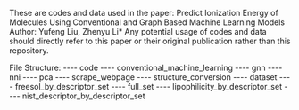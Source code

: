 These are codes and data used in the paper: Predict Ionization Energy of Molecules Using Conventional and Graph Based Machine Learning Models
Author: Yufeng Liu, Zhenyu Li*
Any potential usage of codes and data should directly refer to this paper or their original publication rather than this repository.

File Structure:
---- code
	---- conventional_machine_learning
	---- gnn
	---- nni
	---- pca
	---- scrape_webpage
	---- structure_conversion
---- dataset 
	---- freesol_by_descriptor_set
	---- full_set
	---- lipophilicity_by_descriptor_set
	---- nist_descriptor_by_descriptor_set